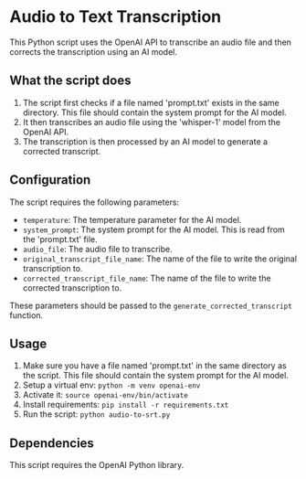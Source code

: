 # Audio to Text Transcription

This Python script uses the OpenAI API to transcribe an audio file and then corrects the transcription using an AI model.

## What the script does

1. The script first checks if a file named 'prompt.txt' exists in the same directory. This file should contain the system prompt for the AI model.
2. It then transcribes an audio file using the 'whisper-1' model from the OpenAI API.
3. The transcription is then processed by an AI model to generate a corrected transcript.

## Configuration

The script requires the following parameters:

- `temperature`: The temperature parameter for the AI model.
- `system_prompt`: The system prompt for the AI model. This is read from the 'prompt.txt' file.
- `audio_file`: The audio file to transcribe.
- `original_transcript_file_name`: The name of the file to write the original transcription to.
- `corrected_transcript_file_name`: The name of the file to write the corrected transcription to.

These parameters should be passed to the `generate_corrected_transcript` function.

## Usage

1. Make sure you have a file named 'prompt.txt' in the same directory as the script. This file should contain the system prompt for the AI model.
2. Setup a virtual env:
   ```python -m venv openai-env```
3. Activate it:
   ```source openai-env/bin/activate```
4. Install requirements:
   ```pip install -r requirements.txt```
5. Run the script:
   ```python audio-to-srt.py```

## Dependencies

This script requires the OpenAI Python library.

